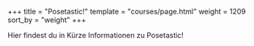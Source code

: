 +++
title = "Posetastic!"
template = "courses/page.html"
weight = 1209
sort_by = "weight"
+++

Hier findest du in Kürze Informationen zu Posetastic!
